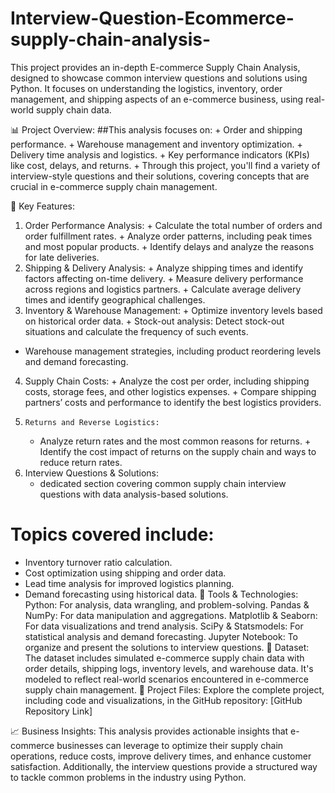 # Interview-Question-Ecommerce-supply-chain-analysis-
This project provides an in-depth E-commerce Supply Chain Analysis, designed to showcase common interview questions and solutions using Python. It focuses on understanding the logistics, inventory, order management, and shipping aspects of an e-commerce business, using real-world supply chain data.

📊 Project Overview:
##This analysis focuses on:
       +  Order and shipping performance.
       +  Warehouse management and inventory optimization.
       +  Delivery time analysis and logistics.
       +  Key performance indicators (KPIs) like cost, delays, and returns.
       +  Through this project, you'll find a variety of interview-style questions and their solutions, covering concepts that are crucial in e-commerce supply chain management.

🚀 Key Features:
1.   Order Performance Analysis:
         +   Calculate the total number of orders and order fulfillment rates.
         +   Analyze order patterns, including peak times and most popular products.
         +   Identify delays and analyze the reasons for late deliveries.
2.   Shipping & Delivery Analysis:
         +   Analyze shipping times and identify factors affecting on-time delivery.
         +   Measure delivery performance across regions and logistics partners.
         +   Calculate average delivery times and identify geographical challenges.
3.   Inventory & Warehouse Management:
    + Optimize inventory levels based on historical order data.
    + Stock-out analysis: Detect stock-out situations and calculate the frequency of such events.
   + Warehouse management strategies, including product reordering levels and demand forecasting.
4.   Supply Chain Costs:
         +    Analyze the cost per order, including shipping costs, storage fees, and other logistics expenses.
         +     Compare shipping partners’ costs and performance to identify the best logistics providers.
5.     Returns and Reverse Logistics:
      +  Analyze return rates and the most common reasons for returns.
       +  Identify the cost impact of returns on the supply chain and ways to reduce return rates.
6.  Interview Questions & Solutions:
      +   dedicated section covering common supply chain interview questions with data analysis-based solutions.
#  Topics covered include: 
  +   Inventory turnover ratio calculation.
  +   Cost optimization using shipping and order data.
  +   Lead time analysis for improved logistics planning.
  +   Demand forecasting using historical data.
🔧 Tools & Technologies:
Python: For analysis, data wrangling, and problem-solving.
Pandas & NumPy: For data manipulation and aggregations.
Matplotlib & Seaborn: For data visualizations and trend analysis.
SciPy & Statsmodels: For statistical analysis and demand forecasting.
Jupyter Notebook: To organize and present the solutions to interview questions.
📂 Dataset:
The dataset includes simulated e-commerce supply chain data with order details, shipping logs, inventory levels, and warehouse data.
 It's modeled to reflect real-world scenarios encountered in e-commerce supply chain management.
🔗 Project Files:
Explore the complete project, including code and visualizations, in the GitHub repository: [GitHub Repository Link]

📈 Business Insights:
This analysis provides actionable insights that e-commerce businesses can leverage to optimize their supply chain operations, reduce costs, improve delivery times, and enhance customer satisfaction. Additionally, the interview questions provide a structured way to tackle common problems in the industry using Python.

